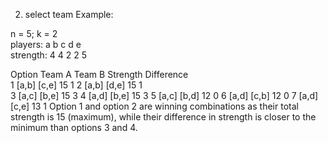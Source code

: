 2. select team
Example:

n = 5; k = 2  
players:   a  b  c  d  e  
strength:  4  4  2  2  5  

Option  Team A   Team B  Strength  Difference      
  1     [a,b]    [c,e]      15        1
  2     [a,b]    [d,e]      15        1   
  3     [a,c]    [b,e]      15        3
  4     [a,d]    [b,e]      15        3
  5     [a,c]    [b,d]      12        0
  6     [a,d]    [c,b]      12        0
  7     [a,d]    [c,e]      13        1
Option 1 and option 2 are winning combinations as their total strength is 15 (maximum), while their difference in strength is closer to the minimum than options 3 and 4.

